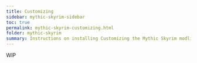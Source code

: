 ```yaml
---
title: Customizing
sidebar: mythic-skyrim-sidebar
toc: true
permalink: mythic-skyrim-customizing.html
folder: mythic-skyrim
summary: Instructions on installing Customizing the Mythic Skyrim modlist.
---
```

WIP
